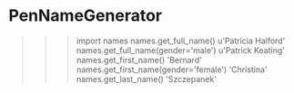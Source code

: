 # PenNameGenerator
>>> import names
>>> names.get_full_name()
u'Patricia Halford'
>>> names.get_full_name(gender='male')
u'Patrick Keating'
>>> names.get_first_name()
'Bernard'
>>> names.get_first_name(gender='female')
'Christina'
>>> names.get_last_name()
'Szczepanek'
